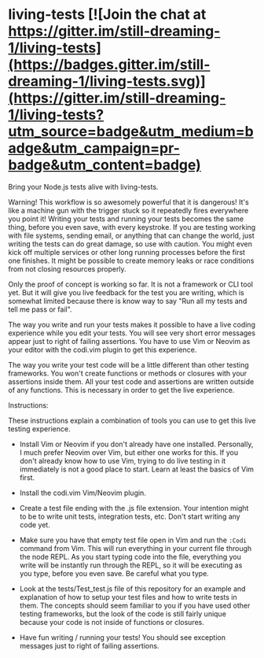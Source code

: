 # living-tests [![Join the chat at https://gitter.im/still-dreaming-1/living-tests](https://badges.gitter.im/still-dreaming-1/living-tests.svg)](https://gitter.im/still-dreaming-1/living-tests?utm_source=badge&utm_medium=badge&utm_campaign=pr-badge&utm_content=badge)
Bring your Node.js tests alive with living-tests.

Warning! This workflow is so awesomely powerful that it is dangerous! It's like a machine gun with the trigger stuck so it repeatedly fires everywhere you point it! Writing your tests and running your tests becomes the same thing, before you even save, with every keystroke. If you are testing working with file systems, sending email, or anything that can change the world, just writing the tests can do great damage, so use with caution. You might even kick off multiple services or other long running processes before the first one finishes. It might be possible to create memory leaks or race conditions from not closing resources properly.

Only the proof of concept is working so far. It is not a framework or CLI tool yet. But it will give you live feedback for the test you are writing, which is somewhat limited because there is know way to say "Run all my tests and tell me pass or fail".

The way you write and run your tests makes it possible to have a live coding experience while you edit your tests. You will see very short error messages appear just to right of failing assertions. You have to use Vim or Neovim as your editor with the codi.vim plugin to get this experience.

The way you write your test code will be a little different than other testing frameworks. You won't create functions or methods or closures with your assertions inside them. All your test code and assertions are written outside of any functions. This is necessary in order to get the live experience.

Instructions:

These instructions explain a combination of tools you can use to get this live testing experience.

* Install Vim or Neovim if you don't already have one installed. Personally, I much prefer Neovim over Vim, but either one works for this. If you don't already know how to use Vim, trying to do live testing in it immediately is not a good place to start. Learn at least the basics of Vim first.

* Install the codi.vim Vim/Neovim plugin.

* Create a test file ending with the .js file extension. Your intention might to be to write unit tests, integration tests, etc. Don't start writing any code yet.

* Make sure you have that empty test file open in Vim and run the `:Codi` command from Vim. This will run everything in your current file through the node REPL. As you start typing code into the file, everything you write will be instantly run through the REPL, so it will be executing as you type, before you even save. Be careful what you type.

* Look at the tests/Test_test.js file of this repository for an example and explanation of how to setup your test files and how to write tests in them. The concepts should seem familiar to you if you have used other testing frameworks, but the look of the code is still fairly unique because your code is not inside of functions or closures.

* Have fun writing / running your tests! You should see exception messages just to right of failing assertions.
